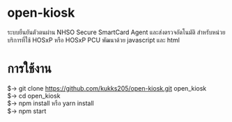 # open-kiosk
ระบบยืนยันตัวตนผ่าน NHSO Secure SmartCard Agent และส่งตรวจอัตโนมัติ สำหรับหน่วยบริการที่ใช้ HOSxP หรือ HOSxP PCU พัฒนาด้วย javascript และ html
# การใช้งาน
$-> git clone https://github.com/kukks205/open-kiosk.git open_kiosk <br>
$-> cd open_kiosk <br>
$-> npm install  หรือ yarn install <br>
$-> npm start

